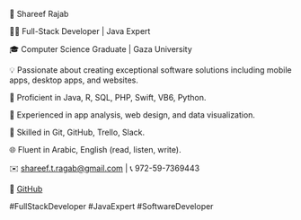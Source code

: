 🚀 Shareef Rajab

👨‍💻 Full-Stack Developer | Java Expert

🎓 Computer Science Graduate | Gaza University

💡 Passionate about creating exceptional software solutions including mobile apps, desktop apps, and websites.

💪 Proficient in Java, R, SQL, PHP, Swift, VB6, Python.

💼 Experienced in app analysis, web design, and data visualization.

🔧 Skilled in Git, GitHub, Trello, Slack.

🌐 Fluent in Arabic, English (read, listen, write).

✉️ shareef.t.ragab@gmail.com | 📞 972-59-7369443

🔗 [GitHub](https://github.com/shareefrajab)

#FullStackDeveloper #JavaExpert #SoftwareDeveloper
